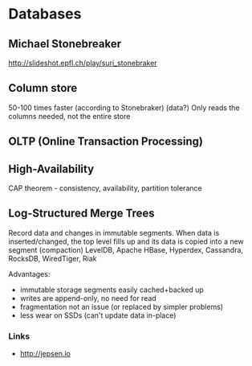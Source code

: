 # Databases



<!---
read Gray & Reuter
read Weikum and Vossen
--->

## Michael Stonebreaker

<http://slideshot.epfl.ch/play/suri_stonebraker>


## Column store

<!---
   read Monet paper on column executor vs row executor
   Ralph Kimball
 --->

50-100 times faster (according to Stonebraker) (data?)
Only reads the columns needed, not the entire store

## OLTP (Online Transaction Processing)


## High-Availability

CAP theorem - consistency, availability, partition tolerance

## Log-Structured Merge Trees

Record data and changes in immutable segments.
When data is inserted/changed, the top level fills up and its data is copied into a new segment (compaction)
LevelDB, Apache HBase, Hyperdex, Cassandra, RocksDB, WiredTiger, Riak

Advantages:

* immutable storage segments easily cached+backed up
* writes are append-only, no need for read
* fragmentation not an issue (or replaced by simpler problems)
* less wear on SSDs (can't update data in-place)


### Links

* <http://jepsen.io>


